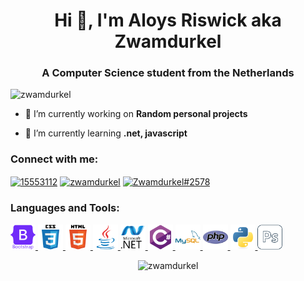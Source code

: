 
<h1 align="center">Hi 👋, I'm Aloys Riswick aka Zwamdurkel</h1>
<h3 align="center">A Computer Science student from the Netherlands</h3>

<p align="left"> <img src="https://komarev.com/ghpvc/?username=zwamdurkel&label=Profile%20views&color=brightgreen&style=flat-square" alt="zwamdurkel" /> </p>

- 🔭 I’m currently working on **Random personal projects**

- 🌱 I’m currently learning **.net, javascript**

<h3 align="left">Connect with me:</h3>
<p align="left">
<a href="https://stackoverflow.com/users/15553112" target="blank"><img align="center" src="https://cdn.jsdelivr.net/npm/simple-icons@3.0.1/icons/stackoverflow.svg" alt="15553112" height="30" width="40" /></a>
<a href="https://www.youtube.com/c/zwamdurkel" target="blank"><img align="center" src="https://cdn.jsdelivr.net/npm/simple-icons@3.0.1/icons/youtube.svg" alt="zwamdurkel" height="30" width="40" /></a>
<a href="https://discordapp.com/users/142353022276730880" target="blank"><img align="center" src="https://cdn.jsdelivr.net/npm/simple-icons@3.0.1/icons/discord.svg" alt="Zwamdurkel#2578" height="30" width="40" /></a>
</p>

<h3 align="left">Languages and Tools:</h3>
<p align="left" class="icons"> 
  <a href="https://getbootstrap.com" target="_blank"> <img src="https://raw.githubusercontent.com/devicons/devicon/master/icons/bootstrap/bootstrap-plain-wordmark.svg" alt="bootstrap" width="40" height="40"/> </a> 
  <a href="https://www.w3schools.com/css/" target="_blank"> <img src="https://raw.githubusercontent.com/devicons/devicon/master/icons/css3/css3-original-wordmark.svg" alt="css3" width="40" height="40"/> </a> 
  <a href="https://www.w3.org/html/" target="_blank"> <img src="https://raw.githubusercontent.com/devicons/devicon/master/icons/html5/html5-original-wordmark.svg" alt="html5" width="40" height="40"/> </a> <a href="https://www.java.com" target="_blank"> <img src="https://raw.githubusercontent.com/devicons/devicon/master/icons/java/java-original.svg" alt="java" width="40" height="40"/> </a> 
  <a href="https://dotnet.microsoft.com/" target="_blank"> <img src="https://raw.githubusercontent.com/devicons/devicon/master/icons/dot-net/dot-net-original-wordmark.svg" alt="dotnet" width="40" height="40"/> </a> 
  <a href="https://www.w3schools.com/cs/" target="_blank"> <img src="https://raw.githubusercontent.com/devicons/devicon/master/icons/csharp/csharp-original.svg" alt="csharp" width="40" height="40"/> </a> 
  <a href="https://www.mysql.com/" target="_blank"> <img src="https://raw.githubusercontent.com/devicons/devicon/master/icons/mysql/mysql-original-wordmark.svg" alt="mysql" width="40" height="40"/> </a> 
  <a href="https://www.php.net" target="_blank"> <img src="https://raw.githubusercontent.com/devicons/devicon/master/icons/php/php-original.svg" alt="php" width="40" height="40"/> </a> <a href="https://www.python.org" target="_blank"> <img src="https://raw.githubusercontent.com/devicons/devicon/master/icons/python/python-original.svg" alt="python" width="40" height="40"/> </a> 
  <a href="https://www.photoshop.com/en" target="_blank"> <img src="https://raw.githubusercontent.com/devicons/devicon/master/icons/photoshop/photoshop-line.svg" alt="photoshop" width="40" height="40"/> </a> 
</p>

<p align="right>&nbsp;<img " src="https://github-readme-stats.vercel.app/api?username=zwamdurkel&show_icons=true&locale=en" alt="zwamdurkel" /></p>

<p align="center"> <img src="https://github-readme-stats.vercel.app/api?username=zwamdurkel&show_icons=true&locale=en" alt="zwamdurkel"  />
